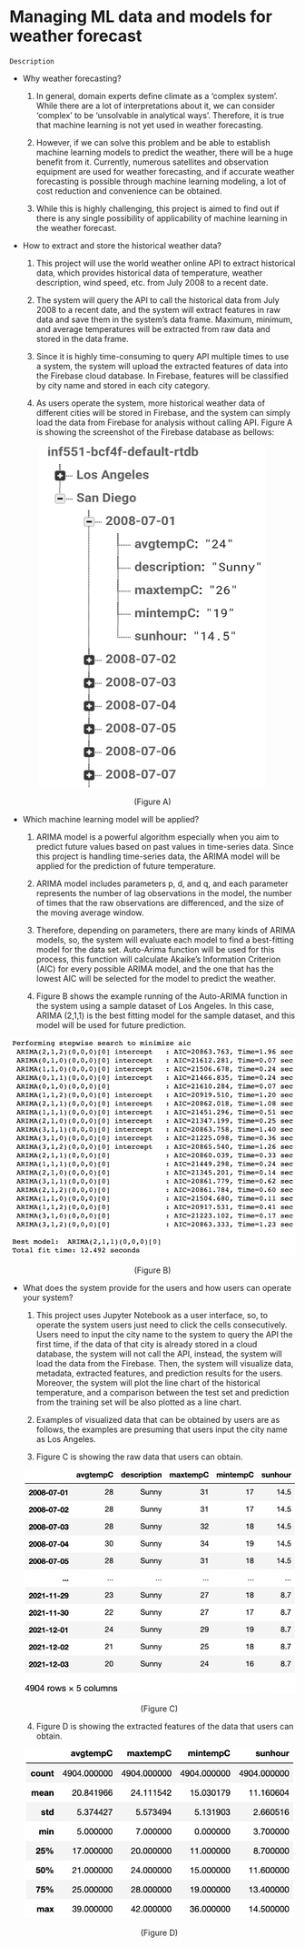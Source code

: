 # Managing ML data and models for weather forecast

    Description
- Why weather forecasting?
    1. In general, domain experts define climate as a ‘complex system’. While there are a lot of interpretations about it, we can consider ‘complex’ to be ‘unsolvable in analytical ways’. Therefore, it is true that machine learning is not yet used in weather forecasting.

    2. However, if we can solve this problem and be able to establish machine learning models to predict the weather, there will be a huge benefit from it. Currently, numerous satellites and observation equipment are used for weather forecasting, and if accurate weather forecasting is possible through machine learning modeling, a lot of cost reduction and convenience can be obtained.

    3. While this is highly challenging, this project is aimed to find out if there is any single possibility of applicability of machine learning in the weather forecast.

- How to extract and store the historical weather data?
    1. This project will use the world weather online API to extract historical data, which provides historical data of temperature, weather description, wind speed, etc. from July 2008 to a recent date. 

    2. The system will query the API to call the historical data from July 2008 to a recent date, and the system will extract features in raw data and save them in the system’s data frame. Maximum, minimum, and average temperatures will be extracted from raw data and stored in the data frame. 

    3. Since it is highly time-consuming to query API multiple times to use a system, the system will upload the extracted features of data into the Firebase cloud database. In Firebase, features will be classified by city name and stored in each city category.

    4. As users operate the system, more historical weather data of different cities will be stored in Firebase, and the system can simply load the data from Firebase for analysis without calling API. Figure A is showing the screenshot of the Firebase database as bellows:

<p align="center">
  <img src="https://github.com/seojunhyoung1017/weather_forecast/blob/main/images/Picture1.png">
</p>
<p align="center">
    (Figure A)
</p>

- Which machine learning model will be applied?
    1. ARIMA model is a powerful algorithm especially when you aim to predict future values based on past values in time-series data. Since this project is handling time-series data, the ARIMA model will be applied for the prediction of future temperature.

    2. ARIMA model includes parameters p, d, and q, and each parameter represents the number of lag observations in the model, the number of times that the raw observations are differenced, and the size of the moving average window.

    3. Therefore, depending on parameters, there are many kinds of ARIMA models, so, the system will evaluate each model to find a best-fitting model for the data set. Auto-Arima function will be used for this process, this function will calculate Akaike’s Information Criterion (AIC) for every possible ARIMA model, and the one that has the lowest AIC will be selected for the model to predict the weather.

    4. Figure B shows the example running of the Auto-ARIMA function in the system using a sample dataset of Los Angeles. In this case, ARIMA (2,1,1) is the best fitting model for the sample dataset, and this model will be used for future prediction.

<p align="center">
  <img src="https://github.com/seojunhyoung1017/weather_forecast/blob/main/images/Picture2.png">
</p>
<p align="center">
    (Figure B)
</p>

- What does the system provide for the users and how users can operate your system?
    1. This project uses Jupyter Notebook as a user interface, so, to operate the system users just need to click the cells consecutively. Users need to input the city name to the system to query the API the first time, if the data of that city is already stored in a cloud database, the system will not call the API, instead, the system will load the data from the Firebase. Then, the system will visualize data, metadata, extracted features, and prediction results for the users. Moreover, the system will plot the line chart of the historical temperature, and a comparison between the test set and prediction from the training set will be also plotted as a line chart.

    2. Examples of visualized data that can be obtained by users are as follows, the examples are presuming that users input the city name as Los Angeles.

    3. Figure C is showing the raw data that users can obtain.
    
    <p align="center">
    <img src="https://github.com/seojunhyoung1017/weather_forecast/blob/main/images/Picture3.png">
    </p>
    <p align="center">
    (Figure C)
    </p>

    4. Figure D is showing the extracted features of the data that users can obtain.


    <p align="center">
    <img src="https://github.com/seojunhyoung1017/weather_forecast/blob/main/images/Picture4.png">
    </p>
    <p align="center">
    (Figure D)
    </p>

